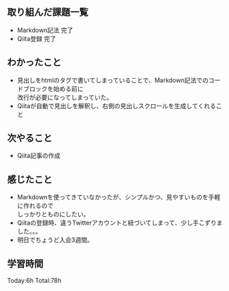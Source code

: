 ## 取り組んだ課題一覧
- Markdown記法 完了
- Qiita登録 完了

## わかったこと
- 見出しをhtmlのタグで書いてしまっていることで、Markdown記法でのコードブロックを始める前に  
改行が必要になってしまっていた。
- Qiitaが自動で見出しを解釈し、右側の見出しスクロールを生成してくれること

## 次やること
- Qiita記事の作成

## 感じたこと
- Markdownを使ってきていなかったが、シンプルかつ、見やすいものを手軽に作れるので  
しっかりとものにしたい。
- Qiitaの登録時、違うTwitterアカウントと紐づいてしまって、少し手こずりました。。。
- 明日でちょうど入会3週間。

## 学習時間
Today:6h
Total:78h
